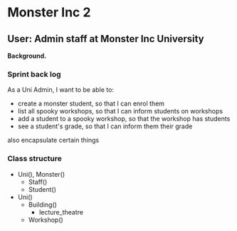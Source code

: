 # Monster Inc 2
## User: Admin staff at Monster Inc University
**Background.**

### Sprint back log
As a Uni Admin, I want to be able to:
- create a monster student, so that I can enrol them
- list all spooky workshops, so that I can inform students on workshops
- add a student to a spooky workshop, so that the workshop has students
- see a student's grade, so that I can inform them their grade

also encapsulate certain things

### Class structure
- Uni(), Monster()
    - Staff()
    - Student()
- Uni()
    - Building()
        - lecture_theatre
    - Workshop()